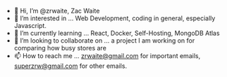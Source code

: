 - 👋 Hi, I’m @zrwaite, Zac Waite
- 👀 I’m interested in ... Web Development, coding in general, especially Javascript. 
- 🌱 I’m currently learning ... React, Docker, Self-Hosting, MongoDB Atlas
- 💞️ I’m looking to collaborate on ... a project I am working on for comparing how busy stores are
- 📫 How to reach me ... zrwaite@gmail.com for important emails, superzrw@gmail.com for other emails.
